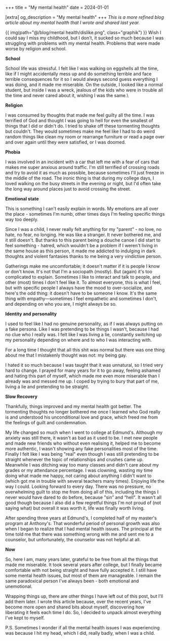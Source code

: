 +++
title = "My mental health"
date = 2024-01-01

[extra]
og_description = "My mental health"
+++
*This is a more refined blog article about my mental health that I wrote and shared last year.*

<!-- more -->

{{ img(path="@/blog/mental health/dislike.png", class="graphik") }} Wish I could say I miss my childhood, but I don't, it sucked so much because I was struggling with problems with my mental health. Problems that were made worse by religion and school.

**School**

School life was stressful. I felt like I was walking on eggshells all the time, like if I might accidentally mess up and do something terrible and face terrible consequences for it so I would always second guess everything I was doing, and it made me miserable. On the outside, I looked like a normal student, but inside I was a wreck, jealous of the kids who were in trouble all the time and never cared about it, wishing I was the same.\

**Religion**

I was consumed by thoughts that made me feel guilty all the time. I was terrified of God and thought I was going to hell for even the smallest of things that I did or didn't do. I tried to shake off these tormenting thoughts but couldn't. They would sometimes make me feel like I had to do weird random things like clean my room or rearrange furniture or read a page over and over again until they were satisfied, or I was doomed.

**Phobia**

I was involved in an incident with a car that left me with a fear of cars that makes me super anxious around traffic. I'm still terrified of crossing roads and try to avoid it as much as possible, because sometimes I'll just freeze in the middle of the road. The ironic thing is that during my college days, I loved walking on the busy streets in the evening or night, but I'd often take the long way around places just to avoid crossing the street.

**Emotional state**

This is something I can't easily explain in words. My emotions are all over the place - sometimes I'm numb, other times days I'm feeling specific things way too deeply.

Since I was a child, I never really felt anything for my "parent" - no love, no hate, no fear, no longing. He was like a stranger. It never bothered me, and it still doesn't. But thanks to this parent being a douche canoe I did start to feel something - hatred, which wouldn't be a problem if I weren't living in the same house as this person, it made me addicted to indulging in dark thoughts and violent fantasies thanks to me being a very vindictive person.

Gatherings make me uncomfortable; it doesn't matter if it is people I know or don't know. It's not that I'm a sociopath (mostly). But (again) it's too complicated to explain. Sometimes I like to interact and talk to people, and other (most) times I don't feel like it. To almost everyone, this is what I feel, but with specific people I always have the mood to over-socialize, and here's the odd thing: it doesn't have to be someone I know. It's the same thing with empathy—sometimes I feel empathetic and sometimes I don't, and depending on who you are, I might always be so.

**Identity and personality**

I used to feel like I had no genuine personality, as if I was always putting on a fake persona. Like I was pretending to be things I wasn't, because I had no clue who I really was. I felt like I was living a lie, constantly switching up my personality depending on where and to who I was interacting with.

For a long time I thought that all this shit was normal but there was one thing about me that I mistakenly thought was not: my being gay.

I hated it so much because I was taught that it was unnatural, so I tried very hard to change. I prayed for many years for it to go away, feeling ashamed and hating this part of myself, which made me even more miserable than I already was and messed me up. I coped by trying to bury that part of me, living a lie and pretending to be straight.

**Slow Recovery**

Thankfully, things improved and my mental health got better. The tormenting thoughts no longer bothered me once I learned who God really is and understood his unconditional love and grace, which freed me from the feelings of guilt and condemnation.

My life changed so much when I went to college at Edmund's. Although my anxiety was still there, it wasn't as bad as it used to be. I met new people and made new friends who without even realising it, helped me to become more authentic, I wasn't showing any fake personalities most of the time. Finally I felt like I was being "real" even though I was still pretending to be straight whenever the topic of relationships and crushes came up. Meanwhile I was ditching way too many classes and didn't care about my grades or my attendance percentage. I was clowning, wasting my time doing what made me happy, not caring about anything I didn't want to (which got me in trouble with several teachers many times). Enjoying life the way I could. Looking forward to every day. There was no pressure, no overwhelming guilt to stop me from doing all of this, including the things I never would have dared to do before, because "sin” and “hell". It wasn't all good though because I also did a few regretful things I'm not proud of (not saying what) but overall it was worth it, life was finally worth living.

After spending three years at Edmund's, I completed half of my master's program at Anthony's. That wonderful period of personal growth was also when I began to realize that I had mental health issues. The principal at the time told me that there was something wrong with me and sent me to a counselor, but unfortunately, the counselor was not helpful at all.

**Now**

So, here I am, many years later, grateful to be free from all the things that made me miserable. It took several years after college, but I finally became comfortable with not being straight and have fully accepted it. I still have some mental health issues, but most of them are manageable. I remain the same paradoxical person I've always been - both emotional and unemotional.

Wrapping things up, there are other things I have left out of this post, but I'll add them later. I wrote this article because, over the recent years, I've become more open and shared bits about myself, discovering how liberating it feels each time I do. So, I decided to unpack almost everything I've kept to myself.

P.S. Sometimes I wonder if all the mental health issues I was experiencing was because I hit my head, which I did, really badly, when I was a child.
